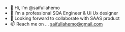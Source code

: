 - 👋 Hi, I’m @saifullahemo
- 🌱 I’m a professional SQA Engineer & Ui Ux designer
- 💞️ Looking forward to collaborate with SAAS product
- 📫 Reach me on ... saifullahemo@gmail.com

<!---
saifullahemo/saifullahemo is a ✨ special ✨ repository because its `README.md` (this file) appears on your GitHub profile.
You can click the Preview link to take a look at your changes.
--->
